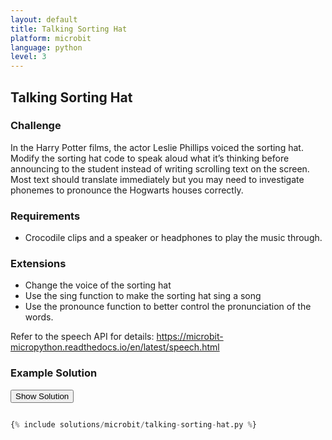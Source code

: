 ```yaml
---
layout: default
title: Talking Sorting Hat
platform: microbit
language: python
level: 3
---
```

## Talking Sorting Hat

### Challenge

In the Harry Potter films, the actor Leslie Phillips voiced the sorting hat. Modify the
sorting hat code to speak aloud what it’s thinking before announcing to the student instead of writing
scrolling text on the screen. Most text should translate immediately but you may need to investigate
phonemes to pronounce the Hogwarts houses correctly.

### Requirements

* Crocodile clips and a speaker or headphones to play the music through.


### Extensions

* Change the voice of the sorting hat
* Use the sing function to make the sorting hat sing a song
* Use the pronounce function to better control the pronunciation of the words.

Refer to the speech API for details: https://microbit-micropython.readthedocs.io/en/latest/speech.html


### Example Solution

<button id="show" onclick="show_hide_solution()">Show Solution</button>

```python

{% include solutions/microbit/talking-sorting-hat.py %}

```
